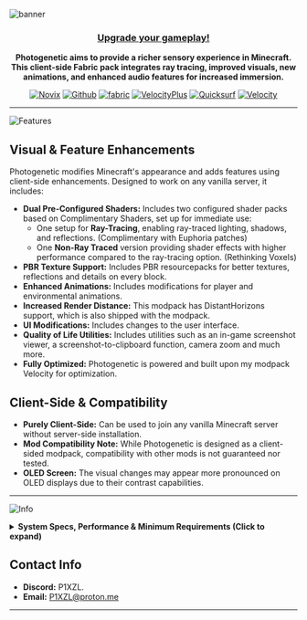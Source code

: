 ![banner](https://cdn.modrinth.com/data/cached_images/f8dd8fbb11ae83509a4ba1be49dfaa94c021e1ed_0.webp)
<center>

### <ins>Upgrade your gameplay!</ins>

**Photogenetic aims to provide a richer sensory experience in Minecraft. This client-side Fabric pack integrates ray tracing, improved visuals, new animations, and enhanced audio features for increased immersion.**

  [![Novix](https://i.imgur.com/viE7587.png)](https://modrinth.com/user/Novix) 
  [![Github](https://i.imgur.com/D7q3qCU.png)](https://github.com/P1XZL/Velocity) 
  [![fabric](https://i.imgur.com/4z8jd5p.png)](https://fabricmc.net/)
  [![VelocityPlus](https://i.imgur.com/HcDXRKP.png)](https://modrinth.com/modpack/velocity-plus)
  [![Quicksurf](https://i.imgur.com/mc8HVq3.png)](https://modrinth.com/modpack/quicksurf)
  [![Velocity](https://i.imgur.com/7DXraXS.png)](https://modrinth.com/modpack/velocity-mc)

</center>

---
![Features](https://i.imgur.com/q1w2K3j.png)

## **Visual & Feature Enhancements**

Photogenetic modifies Minecraft's appearance and adds features using client-side enhancements. Designed to work on any vanilla server, it includes:

*   **Dual Pre-Configured Shaders:** Includes two configured shader packs based on Complimentary Shaders, set up for immediate use:
    *   One setup for **Ray-Tracing**, enabling ray-traced lighting, shadows, and reflections. (Complimentary with Euphoria patches)
    *   One **Non-Ray Traced** version providing shader effects with higher performance compared to the ray-tracing option. (Rethinking Voxels)
*   **PBR Texture Support:** Includes PBR resourcepacks for better textures, reflections and details on every block.
*   **Enhanced Animations:** Includes modifications for player and environmental animations.
*   **Increased Render Distance:** This modpack has DistantHorizons support, which is also shipped with the modpack.
*   **UI Modifications:** Includes changes to the user interface.
*   **Quality of Life Utilities:** Includes utilities such as an in-game screenshot viewer, a screenshot-to-clipboard function, camera zoom and much more.
* **Fully Optimized:** Photogenetic is powered and built upon my modpack Velocity for optimization.

## **Client-Side & Compatibility**

*   **Purely Client-Side:** Can be used to join any vanilla Minecraft server without server-side installation.
*   **Mod Compatibility Note:** While Photogenetic is designed as a client-sided modpack, compatibility with other mods is not guaranteed nor tested.
*   **OLED Screen:** The visual changes may appear more pronounced on OLED displays due to their contrast capabilities.

---

![Info](https://i.imgur.com/HWsxQmI.png)

<details>
<summary><b>System Specs, Performance & Minimum Requirements (Click to expand)</b></summary>

### **My Test System Specs & Performance (For Reference)**

*   **Device:** Asus Zephyrus G14 (GA403UI)
*   **CPU:** AMD Ryzen 9 8945HS
*   **RAM:** 32 GB DDR5 RAM (**6GB** allocated for Photogenetic testing)
*   **GPU:** NVIDIA GeForce RTX 4070 Laptop GPU (8GB VRAM)
*   **Storage:** NVMe SSD
*   **Screen:** 2880 x 1800 120Hz OLED Monitor
*   **Performance:**
    *   ~50 FPS (Ray Tracing Shader)
    *   140+ FPS (Non-Ray Traced Shader)

---

### **Minimum System Requirements**

*Actual performance depends on resolution, selected shader, render distance, and in-game conditions. These estimates target playable framerates (roughly 30-60 FPS depending on shader) at 1080p resolution.*

#### **Minimum (Non-Ray Traced Shader - ~45-60 FPS Target):**

*   **CPU:** AMD Ryzen 5 3600 / Intel Core i5-10400 or equivalent
*   **GPU:** NVIDIA GeForce GTX 1660 Super (6GB) / AMD Radeon RX 5600 XT (6GB) or equivalent
*   **RAM:** 16GB System RAM (Allocate **4GB** to Minecraft)
*   **Storage:** SSD Recommended

#### **Minimum (Ray Tracing Shader - ~30-45 FPS Target):**

*   **CPU:** AMD Ryzen 5 3600 / Intel Core i5-10400 or equivalent
*   **GPU:** NVIDIA GeForce RTX 3060 Ti (8GB) / AMD Radeon RX 6700 XT (12GB) or better *(Note: NVIDIA GPUs generally show better performance in ray tracing workloads)*
*   **RAM:** 16GB System RAM (Allocate **6GB** to Minecraft)
*   **Storage:** SSD Recommended

</details>

## **Contact Info**

*   **Discord:** P1XZL.
*   **Email:** P1XZL@proton.me

---
